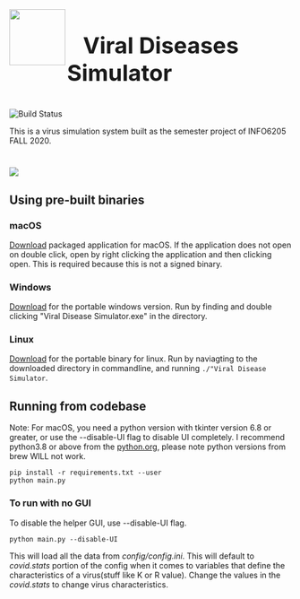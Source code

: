 <img align="left" src="https://i.imgur.com/dgN1Fnh.png" width=100>
<p style="font-size:40px;font-weight: bold;">&nbsp&nbsp Viral Diseases Simulator</p>  

#

![Build Status](https://github.com/mnk400/virussim/workflows/Build%20Status/badge.svg)

This is a virus simulation system built as the semester project of INFO6205 FALL 2020.

#

![](example.gif)

## Using pre-built binaries
### macOS
[Download](link) packaged application for macOS. If the application does not open on double click, open by right clicking the application and then clicking open. This is required because this is not a signed binary.

### Windows
[Download](link) for the portable windows version. Run by finding and double clicking "Viral Disease Simulator.exe" in the directory.

### Linux
[Download](link) for the portable binary for linux. Run by naviagting to the downloaded directory in commandline, and running `./"Viral Disease Simulator`.

## Running from codebase
Note: For macOS, you need a python version with tkinter version 6.8 or greater, or use the --disable-UI flag to disable UI completely. I recommend python3.8 or above from the [python.org](https://www.python.org/downloads/release/python-386/), please note python versions from brew WILL not work. 
```
pip install -r requirements.txt --user
python main.py
```
### To run with no GUI
To disable the helper GUI, use --disable-UI flag.
```
python main.py --disable-UI
```
This will load all the data from *config/config.ini*.  This will default to *covid.stats* portion of the config when it comes to variables that define the characteristics of a virus(stuff like K or R value). Change the values in the *covid.stats* to change virus characteristics.